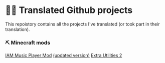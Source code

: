 # 👨‍💻 Translated Github projects
This repoistory contains all the projects I've translated (or took part in their translation).

### ⛏️ Minecraft mods
[IAM Music Player Mod](https://github.com/TeamFelnull/IamMusicPlayer/pull/16) [(updated version)](https://github.com/TeamFelnull/IamMusicPlayer/pull/22)
[Extra Utilities 2](https://github.com/rwtema/ExtraUtilities_Localization/pull/47)
